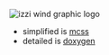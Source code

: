 ![izzi wind graphic logo](/izzi-wind-square-v2.svg)
* simplified is [mcss](https://bdekoz.github.io/izzi/html/mcss/)
* detailed is [doxygen](https://bdekoz.github.io/izzi/html/doxygen/)

